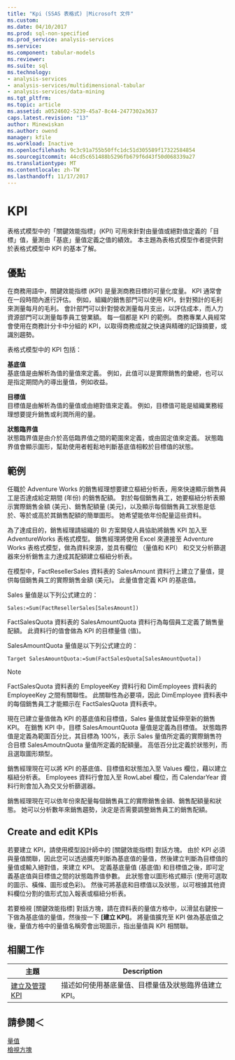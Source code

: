 ```yaml
---
title: "Kpi (SSAS 表格式) |Microsoft 文件"
ms.custom: 
ms.date: 04/10/2017
ms.prod: sql-non-specified
ms.prod_service: analysis-services
ms.service: 
ms.component: tabular-models
ms.reviewer: 
ms.suite: sql
ms.technology:
- analysis-services
- analysis-services/multidimensional-tabular
- analysis-services/data-mining
ms.tgt_pltfrm: 
ms.topic: article
ms.assetid: a0524602-5239-45a7-8c44-2477302a3637
caps.latest.revision: "13"
author: Minewiskan
ms.author: owend
manager: kfile
ms.workload: Inactive
ms.openlocfilehash: 9c3c91a755b50ffc1dc51d305589f17322584854
ms.sourcegitcommit: 44cd5c651488b5296fb679f6d43f50d068339a27
ms.translationtype: MT
ms.contentlocale: zh-TW
ms.lasthandoff: 11/17/2017
---
```

# <a name="kpis"></a>KPI
  表格式模型中的「關鍵效能指標」(KPI) 可用來針對由量值或絕對值定義的「目標」值，量測由「基底」量值定義之值的績效。 本主題為表格式模型作者提供對於表格式模型中 KPI 的基本了解。  
  
##  <a name="bkmk_benefits"></a> 優點  
 在商務用語中，關鍵效能指標 (KPI) 是量測商務目標的可量化度量。 KPI 通常會在一段時間內進行評估。 例如，組織的銷售部門可以使用 KPI，針對預計的毛利來測量每月的毛利。 會計部門可以針對營收測量每月支出，以評估成本，而人力資源部門可以測量每季員工營業額。 每一個都是 KPI 的範例。 商務專業人員經常會使用在商務計分卡中分組的 KPI，以取得商務成就之快速與精確的記錄摘要，或識別趨勢。  
  
 表格式模型中的 KPI 包括：  
  
 **基底值**  
 基底值是由解析為值的量值來定義。 例如，此值可以是實際銷售的彙總，也可以是指定期間內的導出量值，例如收益。  
  
 **目標值**  
 目標值是由解析為值的量值或由絕對值來定義。 例如，目標值可能是組織業務經理想要提升銷售或利潤所用的量。  
  
 **狀態臨界值**  
 狀態臨界值是由介於高低臨界值之間的範圍來定義，或由固定值來定義。 狀態臨界值會顯示圖形，幫助使用者輕鬆地判斷基底值相較於目標值的狀態。  
  
##  <a name="bkmk_example"></a> 範例  
 任職於 Adventure Works 的銷售經理想要建立樞紐分析表，用來快速顯示銷售員工是否達成給定期間 (年份) 的銷售配額。 對於每個銷售員工，她要樞紐分析表顯示實際銷售金額 (美元)、銷售配額量 (美元)，以及顯示每個銷售員工狀態是低於、等於或高於其銷售配額的簡單圖形。 她希望能依年份配量這些資料。  
  
 為了達成目的，銷售經理請組織的 BI 方案開發人員協助將銷售 KPI 加入至 AdventureWorks 表格式模型。 銷售經理將使用 Excel 來連接至 Adventure Works 表格式模型，做為資料來源，並具有欄位 （量值和 KPI） 和交叉分析篩選器來分析銷售主力達成其配額建立樞紐分析表。  
  
 在模型中，FactResellerSales 資料表的 SalesAmount 資料行上建立了量值，提供每個銷售員工的實際銷售金額 (美元)。 此量值會定義 KPI 的基底值。  
  
 Sales 量值是以下列公式建立的：  
  
```  
Sales:=Sum(FactResellerSales[SalesAmount])  
```  
  
 FactSalesQuota 資料表的 SalesAmountQuota 資料行為每個員工定義了銷售量配額。 此資料行的值會做為 KPI 的目標量值 (值)。  
  
 SalesAmountQuota 量值是以下列公式建立的：  
  
```  
Target SalesAmountQuota:=Sum(FactSalesQuota[SalesAmountQuota])  
```  
  
> [!NOTE]  
>  FactSalesQuota 資料表的 EmployeeKey 資料行和 DimEmployees 資料表的 EmployeeKey 之間有關聯性。 此關聯性為必要項，因此 DimEmployee 資料表中的每個銷售員工才能顯示在 FactSalesQuota 資料表中。  
  
 現在已建立量值做為 KPI 的基底值和目標值，Sales 量值就會延伸至新的銷售 KPI。 在銷售 KPI 中，目標 SalesAmountQuota 量值是定義為目標值。 狀態臨界值是定義為範圍百分比，其目標為 100%，表示 Sales 量值所定義的實際銷售符合目標 SalesAmoutnQuota 量值所定義的配額量。 高低百分比定義於狀態列，而且選取圖形類型。  
  
 銷售經理現在可以將 KPI 的基底值、目標值和狀態加入至 Values 欄位，藉以建立樞紐分析表。 Employees 資料行會加入至 RowLabel 欄位，而 CalendarYear 資料行則會加入為交叉分析篩選器。  
  
 銷售經理現在可以依年份來配量每個銷售員工的實際銷售金額、銷售配額量和狀態。 她可以分析數年來銷售趨勢，決定是否需要調整銷售員工的銷售配額。  
  
##  <a name="bkmk_create"></a> Create and edit KPIs  
 若要建立 KPI，請使用模型設計師中的 [關鍵效能指標] 對話方塊。 由於 KPI 必須與量值關聯，因此您可以透過擴充判斷為基底值的量值，然後建立判斷為目標值的量值或輸入絕對值，來建立 KPI。 定義基底量值 (基底值) 和目標值之後，即可定義基底值與目標值之間的狀態臨界值參數。 此狀態會以圖形格式顯示 (使用可選取的圖示、橫條、圖形或色彩)。 然後可將基底和目標值以及狀態，以可根據其他資料欄位分割的值形式加入報表或樞紐分析表。  
  
 若要檢視 [關鍵效能指標] 對話方塊，請在資料表的量值方格中，以滑鼠右鍵按一下做為基底值的量值，然後按一下 **[建立 KPI]**。 將量值擴充至 KPI 做為基底值之後，量值方格中的量值名稱旁會出現圖示，指出量值與 KPI 相關聯。  
  
##  <a name="bkmk_related_tasks"></a> 相關工作  
  
|主題|Description|  
|-----------|-----------------|  
|[建立及管理 KPI](../../analysis-services/tabular-models/create-and-manage-kpis-ssas-tabular.md)|描述如何使用基底量值、目標量值及狀態臨界值建立 KPI。|  
  
## <a name="see-also"></a>請參閱＜  
 [量值](../../analysis-services/tabular-models/measures-ssas-tabular.md)   
 [檢視方塊](../../analysis-services/tabular-models/perspectives-ssas-tabular.md)  
  
  
